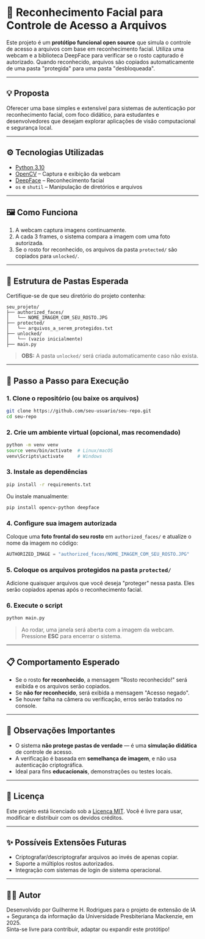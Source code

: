 # 🔐 Reconhecimento Facial para Controle de Acesso a Arquivos

Este projeto é um **protótipo funcional open source** que simula o controle de acesso a arquivos com base em reconhecimento facial. Utiliza uma webcam e a biblioteca DeepFace para verificar se o rosto capturado é autorizado. Quando reconhecido, arquivos são copiados automaticamente de uma pasta "protegida" para uma pasta "desbloqueada".

---

## 💡 Proposta

Oferecer uma base simples e extensível para sistemas de autenticação por reconhecimento facial, com foco didático, para estudantes e desenvolvedores que desejam explorar aplicações de visão computacional e segurança local.

---

## ⚙️ Tecnologias Utilizadas

- [Python 3.10](https://www.python.org/)
- [OpenCV](https://opencv.org/) – Captura e exibição da webcam
- [DeepFace](https://github.com/serengil/deepface) – Reconhecimento facial
- `os` e `shutil` – Manipulação de diretórios e arquivos

---

## 🖼️ Como Funciona

1. A webcam captura imagens continuamente.
2. A cada 3 frames, o sistema compara a imagem com uma foto autorizada.
3. Se o rosto for reconhecido, os arquivos da pasta `protected/` são copiados para `unlocked/`.

---

## 📁 Estrutura de Pastas Esperada

Certifique-se de que seu diretório do projeto contenha:

```
seu_projeto/
├── authorized_faces/
│   └── NOME_IMAGEM_COM_SEU_ROSTO.JPG
├── protected/
│   └── arquivos_a_serem_protegidos.txt
├── unlocked/
│   └── (vazio inicialmente)
├── main.py
```

> **OBS:** A pasta `unlocked/` será criada automaticamente caso não exista.

---

## 🔧 Passo a Passo para Execução

### 1. Clone o repositório (ou baixe os arquivos)

```bash
git clone https://github.com/seu-usuario/seu-repo.git
cd seu-repo
```

### 2. Crie um ambiente virtual (opcional, mas recomendado)

```bash
python -m venv venv
source venv/bin/activate  # Linux/macOS
venv\Scripts\activate     # Windows
```

### 3. Instale as dependências

```bash
pip install -r requirements.txt
```

Ou instale manualmente:

```bash
pip install opencv-python deepface
```

### 4. Configure sua imagem autorizada

Coloque uma **foto frontal do seu rosto** em `authorized_faces/` e atualize o nome da imagem no código:

```python
AUTHORIZED_IMAGE = "authorized_faces/NOME_IMAGEM_COM_SEU_ROSTO.JPG"
```

### 5. Coloque os arquivos protegidos na pasta `protected/`

Adicione quaisquer arquivos que você deseja "proteger" nessa pasta. Eles serão copiados apenas após o reconhecimento facial.

### 6. Execute o script

```bash
python main.py
```

> Ao rodar, uma janela será aberta com a imagem da webcam. Pressione **ESC** para encerrar o sistema.

---

## 📋 Comportamento Esperado

- Se o rosto **for reconhecido**, a mensagem "Rosto reconhecido!" será exibida e os arquivos serão copiados.
- Se **não for reconhecido**, será exibida a mensagem "Acesso negado".
- Se houver falha na câmera ou verificação, erros serão tratados no console.

---

## 📌 Observações Importantes

- O sistema **não protege pastas de verdade** — é uma **simulação didática** de controle de acesso.
- A verificação é baseada em **semelhança de imagem**, e não usa autenticação criptográfica.
- Ideal para fins **educacionais**, demonstrações ou testes locais.

---

## 📜 Licença

Este projeto está licenciado sob a [Licença MIT](LICENSE). Você é livre para usar, modificar e distribuir com os devidos créditos.

---

## ✨ Possíveis Extensões Futuras

- Criptografar/descriptografar arquivos ao invés de apenas copiar.
- Suporte a múltiplos rostos autorizados.
- Integração com sistemas de login de sistema operacional.

---

## 👨‍💻 Autor

Desenvolvido por Guilherme H. Rodrigues para o projeto de extensão de IA + Segurança da informação da Universidade Presbiteriana Mackenzie, em 2025.  
Sinta-se livre para contribuir, adaptar ou expandir este protótipo!